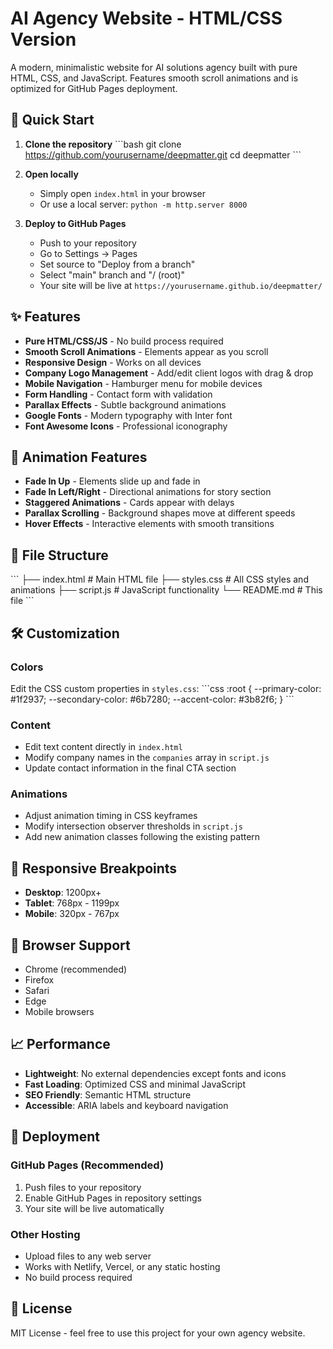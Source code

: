 # AI Agency Website - HTML/CSS Version

A modern, minimalistic website for AI solutions agency built with pure HTML, CSS, and JavaScript. Features smooth scroll animations and is optimized for GitHub Pages deployment.

## 🚀 Quick Start

1. **Clone the repository**
   \`\`\`bash
   git clone https://github.com/yourusername/deepmatter.git
   cd deepmatter
   \`\`\`

2. **Open locally**
   - Simply open `index.html` in your browser
   - Or use a local server: `python -m http.server 8000`

3. **Deploy to GitHub Pages**
   - Push to your repository
   - Go to Settings → Pages
   - Set source to "Deploy from a branch"
   - Select "main" branch and "/ (root)"
   - Your site will be live at `https://yourusername.github.io/deepmatter/`

## ✨ Features

- **Pure HTML/CSS/JS** - No build process required
- **Smooth Scroll Animations** - Elements appear as you scroll
- **Responsive Design** - Works on all devices
- **Company Logo Management** - Add/edit client logos with drag & drop
- **Mobile Navigation** - Hamburger menu for mobile devices
- **Form Handling** - Contact form with validation
- **Parallax Effects** - Subtle background animations
- **Google Fonts** - Modern typography with Inter font
- **Font Awesome Icons** - Professional iconography

## 🎨 Animation Features

- **Fade In Up** - Elements slide up and fade in
- **Fade In Left/Right** - Directional animations for story section
- **Staggered Animations** - Cards appear with delays
- **Parallax Scrolling** - Background shapes move at different speeds
- **Hover Effects** - Interactive elements with smooth transitions

## 📁 File Structure

\`\`\`
├── index.html          # Main HTML file
├── styles.css          # All CSS styles and animations
├── script.js           # JavaScript functionality
└── README.md           # This file
\`\`\`

## 🛠️ Customization

### Colors
Edit the CSS custom properties in `styles.css`:
\`\`\`css
:root {
    --primary-color: #1f2937;
    --secondary-color: #6b7280;
    --accent-color: #3b82f6;
}
\`\`\`

### Content
- Edit text content directly in `index.html`
- Modify company names in the `companies` array in `script.js`
- Update contact information in the final CTA section

### Animations
- Adjust animation timing in CSS keyframes
- Modify intersection observer thresholds in `script.js`
- Add new animation classes following the existing pattern

## 📱 Responsive Breakpoints

- **Desktop**: 1200px+
- **Tablet**: 768px - 1199px
- **Mobile**: 320px - 767px

## 🔧 Browser Support

- Chrome (recommended)
- Firefox
- Safari
- Edge
- Mobile browsers

## 📈 Performance

- **Lightweight**: No external dependencies except fonts and icons
- **Fast Loading**: Optimized CSS and minimal JavaScript
- **SEO Friendly**: Semantic HTML structure
- **Accessible**: ARIA labels and keyboard navigation

## 🚀 Deployment

### GitHub Pages (Recommended)
1. Push files to your repository
2. Enable GitHub Pages in repository settings
3. Your site will be live automatically

### Other Hosting
- Upload files to any web server
- Works with Netlify, Vercel, or any static hosting
- No build process required

## 📝 License

MIT License - feel free to use this project for your own agency website.
